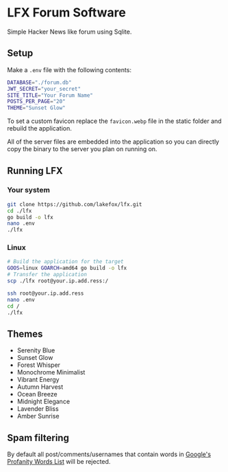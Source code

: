 # LFX Forum Software

Simple Hacker News like forum using Sqlite.

## Setup

Make a `.env` file with the following contents:

```sh
DATABASE="./forum.db"
JWT_SECRET="your_secret"
SITE_TITLE="Your Forum Name"
POSTS_PER_PAGE="20"
THEME="Sunset Glow"
```

To set a custom favicon replace the `favicon.webp` file in the static folder and rebuild the application.

All of the server files are embedded into the application so you can directly copy the binary to the server you plan on running on.

## Running LFX

### Your system

```sh
git clone https://github.com/lakefox/lfx.git
cd ./lfx
go build -o lfx
nano .env
./lfx
```

### Linux

```sh
# Build the application for the target
GOOS=linux GOARCH=amd64 go build -o lfx
# Transfer the application
scp ./lfx root@your.ip.add.ress:/

ssh root@your.ip.add.ress
nano .env
cd /
./lfx
```

## Themes

- Serenity Blue
- Sunset Glow
- Forest Whisper
- Monochrome Minimalist
- Vibrant Energy
- Autumn Harvest
- Ocean Breeze
- Midnight Elegance
- Lavender Bliss
- Amber Sunrise

## Spam filtering

By default all post/comments/usernames that contain words in [Google's Profanity Words List](https://github.com/coffee-and-fun/google-profanity-words/blob/main/data/en.txt) will be rejected.

